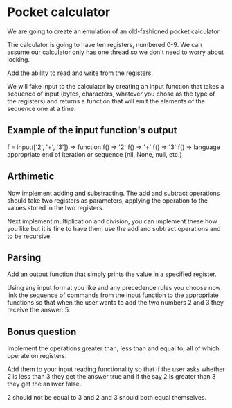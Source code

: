 # Pocket calculator

We are going to create an emulation of an old-fashioned pocket calculator.

The calculator is going to have ten registers, numbered 0-9. We can assume our calculator only has one thread so we don't need to worry about locking.

Add the ability to read and write from the registers.

We will fake input to the calculator by creating an input function that takes a sequence of input (bytes, characters, whatever you chose as the type of the registers) and returns a function that will emit the elements of the sequence one at a time.

## Example of the input function's output

f = input(['2', '+', '3']) => function
f() => '2'
f() => '+'
f() => '3'
f() => language appropriate end of iteration or sequence (nil, None, null, etc.)

## Arthimetic

Now implement adding and substracting. The add and subtract operations should take two registers as parameters, applying the operation to the values stored in the two registers.

Next implement multiplication and division, you can implement these how you like but it is fine to have them use the add and subtract operations and to be recursive.

## Parsing

Add an output function that simply prints the value in a specified register.

Using any input format you like and any precedence rules you choose now link the sequence of commands from the input function to the appropriate functions so that when the user wants to add the two numbers 2 and 3 they receive the answer: 5.

## Bonus question

Implement the operations greater than, less than and equal to; all of which operate on registers.

Add them to your input reading functionality so that if the user asks whether 2 is less than 3 they get the answer true and if the say 2 is greater than 3 they get the answer false.

2 should not be equal to 3 and 2 and 3 should both equal themselves.
